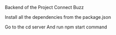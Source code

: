 Backend of the Project Connect Buzz

Install all the dependencies from the package.json

Go to the cd server 
And run npm start command 
